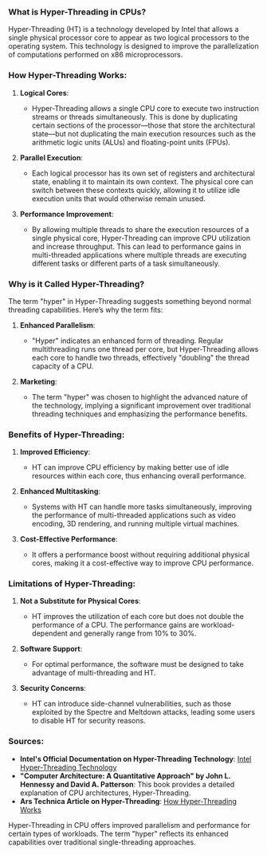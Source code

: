 ### What is Hyper-Threading in CPUs?

Hyper-Threading (HT) is a technology developed by Intel that allows a single physical processor core to appear as two logical processors to the operating system. This technology is designed to improve the parallelization of computations performed on x86 microprocessors.

### How Hyper-Threading Works:

1. **Logical Cores**:
   - Hyper-Threading allows a single CPU core to execute two instruction streams or threads simultaneously. This is done by duplicating certain sections of the processor—those that store the architectural state—but not duplicating the main execution resources such as the arithmetic logic units (ALUs) and floating-point units (FPUs).

2. **Parallel Execution**:
   - Each logical processor has its own set of registers and architectural state, enabling it to maintain its own context. The physical core can switch between these contexts quickly, allowing it to utilize idle execution units that would otherwise remain unused.

3. **Performance Improvement**:
   - By allowing multiple threads to share the execution resources of a single physical core, Hyper-Threading can improve CPU utilization and increase throughput. This can lead to performance gains in multi-threaded applications where multiple threads are executing different tasks or different parts of a task simultaneously.

### Why is it Called Hyper-Threading?

The term "hyper" in Hyper-Threading suggests something beyond normal threading capabilities. Here’s why the term fits:

1. **Enhanced Parallelism**:
   - "Hyper" indicates an enhanced form of threading. Regular multithreading runs one thread per core, but Hyper-Threading allows each core to handle two threads, effectively "doubling" the thread capacity of a CPU.

2. **Marketing**:
   - The term "hyper" was chosen to highlight the advanced nature of the technology, implying a significant improvement over traditional threading techniques and emphasizing the performance benefits.

### Benefits of Hyper-Threading:

1. **Improved Efficiency**:
   - HT can improve CPU efficiency by making better use of idle resources within each core, thus enhancing overall performance.

2. **Enhanced Multitasking**:
   - Systems with HT can handle more tasks simultaneously, improving the performance of multi-threaded applications such as video encoding, 3D rendering, and running multiple virtual machines.

3. **Cost-Effective Performance**:
   - It offers a performance boost without requiring additional physical cores, making it a cost-effective way to improve CPU performance.

### Limitations of Hyper-Threading:

1. **Not a Substitute for Physical Cores**:
   - HT improves the utilization of each core but does not double the performance of a CPU. The performance gains are workload-dependent and generally range from 10% to 30%.

2. **Software Support**:
   - For optimal performance, the software must be designed to take advantage of multi-threading and HT.

3. **Security Concerns**:
   - HT can introduce side-channel vulnerabilities, such as those exploited by the Spectre and Meltdown attacks, leading some users to disable HT for security reasons.

### Sources:
- **Intel's Official Documentation on Hyper-Threading Technology**:
  [Intel Hyper-Threading Technology](https://www.intel.com/content/www/us/en/architecture-and-technology/hyper-threading/hyper-threading-technology.html)
- **"Computer Architecture: A Quantitative Approach" by John L. Hennessy and David A. Patterson**:
  This book provides a detailed explanation of CPU architectures,  Hyper-Threading.
- **Ars Technica Article on Hyper-Threading**:
  [How Hyper-Threading Works](https://arstechnica.com/features/2002/10/hyper-threading/)

Hyper-Threading in CPU offers improved parallelism and performance for certain types of workloads. The term "hyper" reflects its enhanced capabilities over traditional single-threading approaches.
